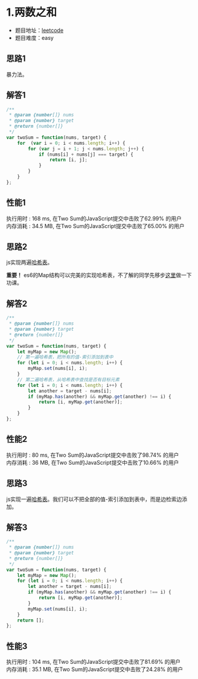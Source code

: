 # 1.两数之和

+ 题目地址：[leetcode](https://leetcode-cn.com/problems/two-sum/submissions/)
+ 题目难度：easy

## 思路1

暴力法。

## 解答1

```js
/**
 * @param {number[]} nums
 * @param {number} target
 * @return {number[]}
 */
var twoSum = function(nums, target) {
    for  (var i = 0; i < nums.length; i++) {
        for (var j = i + 1; j < nums.length; j++) {
            if (nums[i] + nums[j] === target) {
                return [i, j];
            }
        }
    }
};
```

## 性能1

执行用时 : 168 ms, 在Two Sum的JavaScript提交中击败了62.99% 的用户   
内存消耗 : 34.5 MB, 在Two Sum的JavaScript提交中击败了65.00% 的用户

## 思路2
js实现两遍[哈希表](https://baike.baidu.com/item/%E5%93%88%E5%B8%8C%E8%A1%A8)。

**重要！** es6的Map结构可以完美的实现哈希表，不了解的同学先移步[这里](http://es6.ruanyifeng.com/#docs/set-map#Map)做一下功课。

## 解答2

```js
/**
 * @param {number[]} nums
 * @param {number} target
 * @return {number[]}
 */
var twoSum = function(nums, target) {
    let myMap = new Map();
    // 第一遍哈希表，把所有的值-索引添加到表中
    for (let i = 0; i < nums.length; i++) {
        myMap.set(nums[i], i);
    }
    // 第二遍哈希表，从哈希表中查找是否有目标元素
    for (let i = 0; i < nums.length; i++) {
        let another = target - nums[i];
        if (myMap.has(another) && myMap.get(another) !== i) {
            return [i, myMap.get(another)];
        }
    }
};
```

## 性能2

执行用时 : 80 ms, 在Two Sum的JavaScript提交中击败了98.74% 的用户   
内存消耗 : 36 MB, 在Two Sum的JavaScript提交中击败了10.66% 的用户

## 思路3

js实现一遍[哈希表](https://baike.baidu.com/item/%E5%93%88%E5%B8%8C%E8%A1%A8)。我们可以不把全部的值-索引添加到表中，而是边检索边添加。

## 解答3

```js
/**
 * @param {number[]} nums
 * @param {number} target
 * @return {number[]}
 */
var twoSum = function(nums, target) {
    let myMap = new Map();
    for (let i = 0; i < nums.length; i++) {
        let another = target - nums[i];
        if (myMap.has(another) && myMap.get(another) !== i) {
            return [i, myMap.get(another)];
        }
        myMap.set(nums[i], i);
    }
    return [];
};
```

## 性能3
执行用时 : 104 ms, 在Two Sum的JavaScript提交中击败了81.69% 的用户   
内存消耗 : 35.1 MB, 在Two Sum的JavaScript提交中击败了24.28% 的用户
